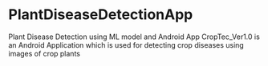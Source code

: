 # PlantDiseaseDetectionApp
Plant Disease Detection using ML model and Android App
CropTec_Ver1.0 is an Android Application which is used for detecting crop diseases using images of crop plants 

